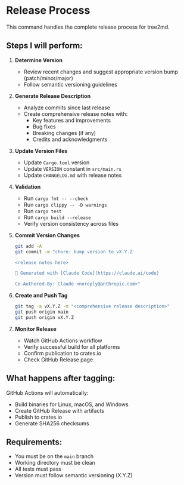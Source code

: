 # Release Process

This command handles the complete release process for tree2md.

## Steps I will perform:

1. **Determine Version**
   - Review recent changes and suggest appropriate version bump (patch/minor/major)
   - Follow semantic versioning guidelines

2. **Generate Release Description**
   - Analyze commits since last release
   - Create comprehensive release notes with:
     - Key features and improvements
     - Bug fixes
     - Breaking changes (if any)
     - Credits and acknowledgments

3. **Update Version Files**
   - Update `Cargo.toml` version
   - Update `VERSION` constant in `src/main.rs`
   - Update `CHANGELOG.md` with release notes

4. **Validation**
   - Run `cargo fmt -- --check`
   - Run `cargo clippy -- -D warnings`
   - Run `cargo test`
   - Run `cargo build --release`
   - Verify version consistency across files

5. **Commit Version Changes**
   ```bash
   git add -A
   git commit -m "chore: bump version to vX.Y.Z

   <release notes here>

   🤖 Generated with [Claude Code](https://claude.ai/code)

   Co-Authored-By: Claude <noreply@anthropic.com>"
   ```

6. **Create and Push Tag**

   ```bash
   git tag -a vX.Y.Z -m "<comprehensive release description>"
   git push origin main
   git push origin vX.Y.Z
   ```

7. **Monitor Release**
   - Watch GitHub Actions workflow
   - Verify successful build for all platforms
   - Confirm publication to crates.io
   - Check GitHub Release page

## What happens after tagging:

GitHub Actions will automatically:
- Build binaries for Linux, macOS, and Windows
- Create GitHub Release with artifacts
- Publish to crates.io
- Generate SHA256 checksums

## Requirements:

- You must be on the `main` branch
- Working directory must be clean
- All tests must pass
- Version must follow semantic versioning (X.Y.Z)

